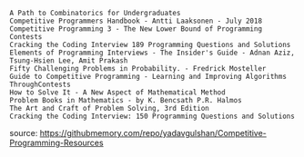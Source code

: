 
    A Path to Combinatorics for Undergraduates
    Competitive Programmers Handbook - Antti Laaksonen - July 2018
    Competitive Programming 3 - The New Lower Bound of Programming Contests
    Cracking the Coding Interview 189 Programming Questions and Solutions
    Elements of Programming Interviews - The Insider's Guide - Adnan Aziz, Tsung-Hsien Lee, Amit Prakash
    Fifty Challenging Problems in Probability. - Fredrick Mosteller
    Guide to Competitive Programming - Learning and Improving Algorithms ThroughContests
    How to Solve It - A New Aspect of Mathematical Method
    Problem Books in Mathematics - by K. Bencsath P.R. Halmos
    The Art and Craft of Problem Solving, 3rd Edition
    Cracking the Coding Interview: 150 Programming Questions and Solutions
source: https://githubmemory.com/repo/yadavgulshan/Competitive-Programming-Resources
